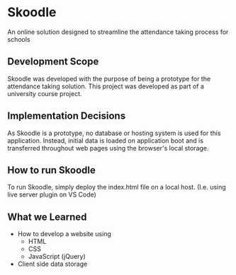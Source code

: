 # Skoodle
An online solution designed to streamline the attendance taking process for schools 

## Development Scope
Skoodle was developed with the purpose of being a prototype for the attendance taking solution. This project was developed as part of a university course project. 

## Implementation Decisions
As Skoodle is a prototype, no database or hosting system is used for this application. Instead, initial data is loaded on application boot and is transferred throughout web pages using the browser's local storage. 

## How to run Skoodle
To run Skoodle, simply deploy the index.html file on a local host. (I.e. using live server plugin on VS Code)

## What we Learned
- How to develop a website using
  - HTML
  - CSS
  - JavaScript (jQuery)
- Client side data storage
